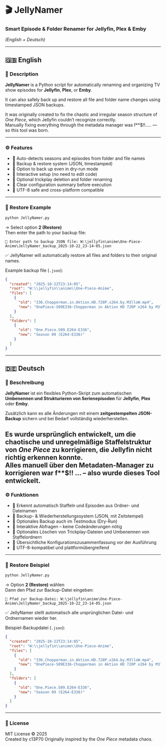 # 🎬 JellyNamer  
### Smart Episode & Folder Renamer for Jellyfin, Plex & Emby  
*(English + Deutsch)*

---

## 🇬🇧 English

### 📖 Description
**JellyNamer** is a Python script for automatically renaming and organizing TV show episodes for **Jellyfin**, **Plex**, or **Emby**.  

It can also safely back up and restore all file and folder name changes using timestamped JSON backups.

It was originally created to fix the chaotic and irregular season structure of *One Piece*, which Jellyfin couldn’t recognize correctly.  
Manually fixing everything through the metadata manager was f**$!!..... — so this tool was born.  

---

### ⚙️ Features
- 🧠 Auto-detects seasons and episodes from folder and file names  
- 💾 Backup & restore system (JSON, timestamped)  
- 🧪 Option to back up even in dry-run mode  
- 🧩 Interactive setup (no need to edit code)  
- 🧹 Optional trickplay deletion and folder renaming  
- 💬 Clear configuration summary before execution  
- 🧠 UTF-8 safe and cross-platform compatible  

---

### 🔄 Restore Example
```bash
python JellyNamer.py
```
→ Select option **2 (Restore)**  
Then enter the path to your backup file:
```
💾 Enter path to backup JSON file: W:\jellyfin\anime\One-Piece-Anime\JellyNamer_backup_2025-10-22_23-14-05.json
```
✅ JellyNamer will automatically restore all files and folders to their original names.

Example backup file (`.json`):
```json
{
  "created": "2025-10-22T23:14:05",
  "root": "W:\\jellyfin\\anime\\One-Piece-Anime",
  "files": [
    {
      "old": "336.Chopperman.in.Aktion.HD.720P.x264.by.M3lloW.mp4",
      "new": "OnePiece-S09E336-Chopperman in Aktion HD 720P x264 by M3lloW.mp4"
    }
  ],
  "folders": [
    {
      "old": "One.Piece.S09.E264-E336",
      "new": "Season 09 (E264-E336)"
    }
  ]
}
```

---

## 🇩🇪 Deutsch

### 📖 Beschreibung
**JellyNamer** ist ein flexibles Python-Skript zum automatischen **Umbenennen und Strukturieren von Serienepisoden** für **Jellyfin**, **Plex** oder **Emby**.  

Zusätzlich kann es alle Änderungen mit einem **zeitgestempelten JSON-Backup** sichern und bei Bedarf vollständig wiederherstellen.

Es wurde ursprünglich entwickelt, um die chaotische und unregelmäßige Staffelstruktur von *One Piece* zu korrigieren, die Jellyfin nicht richtig erkennen konnte.  
Alles manuell über den Metadaten-Manager zu korrigieren war f**$!! ... – also wurde dieses Tool entwickelt.  
---

### ⚙️ Funktionen
- 🧠 Erkennt automatisch Staffeln und Episoden aus Ordner- und Dateinamen  
- 💾 Backup- & Wiederherstellungssystem (JSON, mit Zeitstempel)  
- 🧪 Optionales Backup auch im Testmodus (Dry-Run)  
- 🧩 Interaktive Abfragen – keine Codeänderungen nötig  
- 🧹 Optionales Löschen von Trickplay-Dateien und Umbenennen von Staffelordnern  
- 💬 Übersichtliche Konfigurationszusammenfassung vor der Ausführung  
- 🧠 UTF-8-kompatibel und plattformübergreifend  

---

### 🔄 Restore Beispiel
```bash
python JellyNamer.py
```
→ Option **2 (Restore)** wählen  
Dann den Pfad zur Backup-Datei eingeben:
```
💾 Pfad zur Backup-Datei: W:\jellyfin\anime\One-Piece-Anime\JellyNamer_backup_2025-10-22_23-14-05.json
```
✅ JellyNamer stellt automatisch alle ursprünglichen Datei- und Ordnernamen wieder her.

Beispiel-Backupdatei (`.json`):
```json
{
  "created": "2025-10-22T23:14:05",
  "root": "W:\\jellyfin\\anime\\One-Piece-Anime",
  "files": [
    {
      "old": "336.Chopperman.in.Aktion.HD.720P.x264.by.M3lloW.mp4",
      "new": "OnePiece-S09E336-Chopperman in Aktion HD 720P x264 by M3lloW.mp4"
    }
  ],
  "folders": [
    {
      "old": "One.Piece.S09.E264-E336",
      "new": "Season 09 (E264-E336)"
    }
  ]
}
```

---

### 📄 License
MIT License © 2025  
Created by c13P70 
Originally inspired by the *One Piece* metadata chaos.
